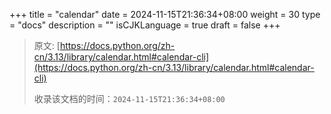 +++
title = "calendar"
date = 2024-11-15T21:36:34+08:00
weight = 30
type = "docs"
description = ""
isCJKLanguage = true
draft = false
+++

> 原文: [https://docs.python.org/zh-cn/3.13/library/calendar.html#calendar-cli](https://docs.python.org/zh-cn/3.13/library/calendar.html#calendar-cli)
>
> 收录该文档的时间：`2024-11-15T21:36:34+08:00`
